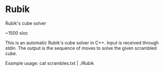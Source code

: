 # Rubik
Rubik's cube solver 

~1500 sloc

This is an automatic Rubik's cube solver in C++. 
Input is received through stdin.
The output is the sequence of moves to solve the given scrambled cube.

Example usage:
cat scrambles.txt | ./Rubik
